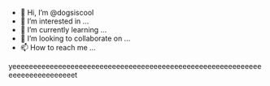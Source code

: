 - 👋 Hi, I’m @dogsiscool
- 👀 I’m interested in ...
- 🌱 I’m currently learning ...
- 💞️ I’m looking to collaborate on ...
- 📫 How to reach me ...

<!---
dogsiscool/dogsiscool is a ✨ special ✨ repository because its `README.md` (this file) appears on your GitHub profile.
You can click the Preview link to take a look at your changes.
--->
yeeeeeeeeeeeeeeeeeeeeeeeeeeeeeeeeeeeeeeeeeeeeeeeeeeeeeeeeeeeeeeeeeeeeeeeeeeeet

